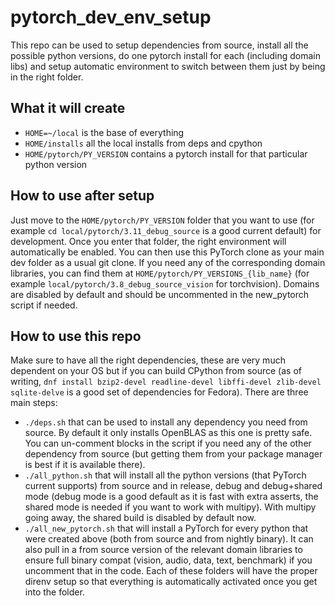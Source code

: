 # pytorch_dev_env_setup

This repo can be used to setup dependencies from source, install all the possible python versions, do one pytorch install for each (including domain libs) and setup automatic environment to switch between them just by being in the right folder.

## What it will create
- `HOME=~/local` is the base of everything
- `HOME/installs` all the local installs from deps and cpython
- `HOME/pytorch/PY_VERSION` contains a pytorch install for that particular python version

## How to use after setup

Just move to the `HOME/pytorch/PY_VERSION` folder that you want to use (for example `cd local/pytorch/3.11_debug_source` is a good current default) for development. Once you enter that folder, the right environment will automatically be enabled.
You can then use this PyTorch clone as your main dev folder as a usual git clone.
If you need any of the corresponding domain libraries, you can find them at `HOME/pytorch/PY_VERSIONS_{lib_name}` (for example `local/pytorch/3.8_debug_source_vision` for torchvision). Domains are disabled by default and should be uncommented in the new_pytorch script if needed.

## How to use this repo
Make sure to have all the right dependencies, these are very much dependent on your OS but if you can build CPython from source (as of writing, `dnf install bzip2-devel readline-devel libffi-devel zlib-devel sqlite-delve` is a good set of dependencies for Fedora).
There are three main steps:
- `./deps.sh` that can be used to install any dependency you need from source. By default it only installs OpenBLAS as this one is pretty safe. You can un-comment blocks in the script if you need any of the other dependency from source (but getting them from your package manager is best if it is available there).
- `./all_python.sh` that will install all the python versions (that PyTorch current supports) from source and in release, debug and debug+shared mode (debug mode is a good default as it is fast with extra asserts, the shared mode is needed if you want to work with multipy). With multipy going away, the shared build is disabled by default now.
- `./all_new_pytorch.sh` that will install a PyTorch for every python that were created above (both from source and from nightly binary). It can also pull in a from source version of the relevant domain libraries to ensure full binary compat (vision, audio, data, text, benchmark) if you uncomment that in the code. Each of these folders will have the proper direnv setup so that everything is automatically activated once you get into the folder.